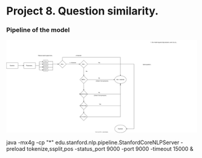 # Project 8. Question similarity.

### Pipeline of the model

<img src="./Project-8-workflow.drawio.svg">



java -mx4g -cp "*" edu.stanford.nlp.pipeline.StanfordCoreNLPServer -preload tokenize,ssplit,pos -status_port 9000 -port 9000 -timeout 15000 &

